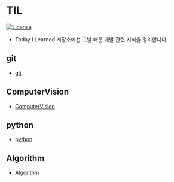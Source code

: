 # TIL
[![License](https://img.shields.io/github/license/mashape/apistatus.svg)](./LICENSE)  

- Today I Learned 저장소에선 그날 배운 개발 관련 지식을 정리합니다.

## git
  - [git](./git/README.md)

## ComputerVision
 - [ComputerVision](./ComputerVision/README.md)

## python
 - [python](./python/README.md)
 
 ## Algorithm
 - [Algorithm](./Algorithm/README.md)